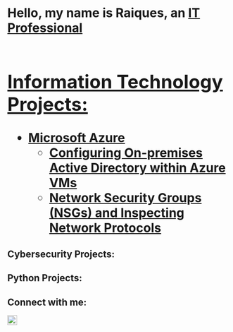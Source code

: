 <h1>Hello, my name is Raiques, an <a href="https://linkedin.com/in/rlcrump40">IT Professional<h1>

<h2> Information Technology Projects:</h2>


- <b>Microsoft Azure</b>
  - [Configuring On-premises Active Directory within Azure VMs](https://github.com/joshmadakorcc/configure-ad)
  - [Network Security Groups (NSGs) and Inspecting Network Protocols](https://github.com/joshmadakorcc/azure-network-protocols)
 
 <h2> Cybersecurity Projects:</h2>

<h2> Python Projects: </h2>


<h2>Connect with me:</h2>


[<img align="left" alt="Josh | LinkedIn" width="22px" src="https://cdn.jsdelivr.net/npm/simple-icons@v3/icons/linkedin.svg" />][linkedin]



[linkedin]: https://www.linkedin.com/in/rlcrump40/


